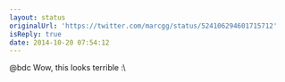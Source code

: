 ```yaml
---
layout: status
originalUrl: 'https://twitter.com/marcgg/status/524106294601715712'
isReply: true
date: 2014-10-20 07:54:12
---
```


@bdc Wow, this looks terrible :\
